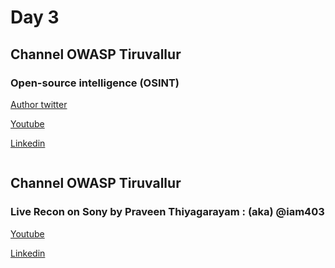 # Day 3
## Channel OWASP Tiruvallur

### Open-source intelligence (OSINT)

[Author twitter]()

[Youtube](https://www.youtube.com/watch?v=jNU10hydtWY&t=2564s)

[Linkedin](https://www.linkedin.com/in/akinfosec/)
```
```

## Channel OWASP Tiruvallur

### Live Recon on Sony by Praveen Thiyagarayam : (aka) @iam403

[Youtube](https://www.youtube.com/watch?v=vYAkRsUmiA0&t=2605s)

[Linkedin](https://www.linkedin.com/in/praveen-thiyagarayam-901131126)
